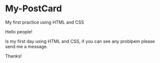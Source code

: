 # My-PostCard
My first practice using HTML and CSS

Hello people!

Is my first day using HTML and CSS, if you can see any problpem please send me a message.

Thanks!
